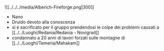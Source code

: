 ![[../../../media/Alberich-Fireforge.png|300]]

- Nano
- Druido devoto alla conoscenza
- si é sacrificato per il gruppo prendendosi le colpe dei problemi causati a [[../../Luoghi/Redania/Redania - Novigrad]]
- condannato a 20 anni di lavori forzati sulle montagne di [[../../Luoghi/Temeria/Mahakam]] 
